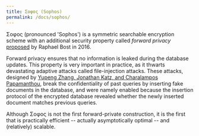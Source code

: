 ```yaml
---
title: Σoφoς (Sophos)
permalink: /docs/sophos/
---
```


Σoφoς (pronounced 'Sophos') is a symmetric searchable encryption scheme with an additional security property called *forward privacy* [proposed](https://ia.cr/2016/728) by Raphael Bost in 2016.

Forward privacy ensures that no information is leaked during the database updates.
This property is very important in practice, as it thwarts devastating adaptive attacks called file-injection attacks.
These attacks, designed by [Yupeng Zhang, Jonathan Katz, and Charalampos Papamanthou](https://ia.cr/2016/172), break the confidentiality of past queries by inserting fake documents in the database, and were namely enabled because the insertion protocol of the encrypted database revealed whether the newly inserted document matches previous queries.

Although Σoφoς is not the first forward-private construction, it is the first that is practically efficient -- actually asymptotically optimal -- and (relatively) scalable.